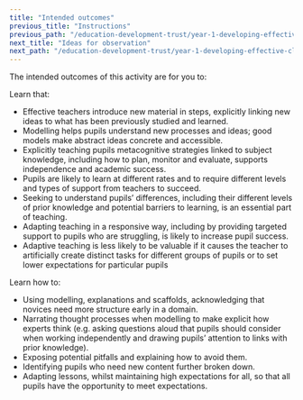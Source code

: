 ```yaml
---
title: "Intended outcomes"
previous_title: "Instructions"
previous_path: "/education-development-trust/year-1-developing-effective-classroom-practice/spring-week-6-ect-instructions"
next_title: "Ideas for observation"
next_path: "/education-development-trust/year-1-developing-effective-classroom-practice/spring-week-6-ect-ideas-for-observation"
---
```


The intended outcomes of this activity are for you to:

Learn that:

- Effective teachers introduce new material in steps, explicitly linking new ideas to what has been previously studied and learned.
- Modelling helps pupils understand new processes and ideas; good models make abstract ideas concrete and accessible.
- Explicitly teaching pupils metacognitive strategies linked to subject knowledge, including how to plan, monitor and evaluate, supports independence and academic success.
- Pupils are likely to learn at different rates and to require different levels and types of support from teachers to succeed.
- Seeking to understand pupils’ differences, including their different levels of prior knowledge and potential barriers to learning, is an essential part of teaching.
- Adapting teaching in a responsive way, including by providing targeted support to pupils who are struggling, is likely to increase pupil success.
- Adaptive teaching is less likely to be valuable if it causes the teacher to artificially create distinct tasks for different groups of pupils or to set lower expectations for particular pupils

Learn how to:

- Using modelling, explanations and scaffolds, acknowledging that novices need more structure early in a domain.                                                                                                                  
- Narrating thought processes when modelling to make explicit how experts think (e.g. asking questions aloud that pupils should consider when working independently and drawing pupils’ attention to links with prior knowledge).
- Exposing potential pitfalls and explaining how to avoid them.                                                                                                                                                                   
- Identifying pupils who need new content further broken down.                                                                                                                                                                    
- Adapting lessons, whilst maintaining high expectations for all, so that all pupils have the opportunity to meet expectations.

